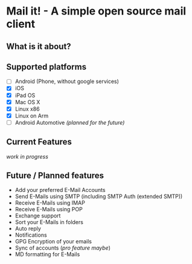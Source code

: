 # Mail it! - A simple open source mail client

## What is it about?

## Supported platforms

- [ ] Android (Phone, without google services)
- [X] iOS
- [X] iPad OS
- [X] Mac OS X
- [X] Linux x86
- [X] Linux on Arm
- [ ] Android Automotive *(planned for the future)*

## Current Features

*work in progress*

## Future / Planned features

* Add your preferred E-Mail Accounts
* Send E-Mails using SMTP (including SMTP Auth (extended SMTP))
* Receive E-Mails using IMAP
* Receive E-Mails using POP
* Exchange support
* Sort your E-Mails in folders
* Auto reply
* Notifications
* GPG Encryption of your emails
* Sync of accounts (*pro feature maybe*)
* MD formatting for E-Mails
